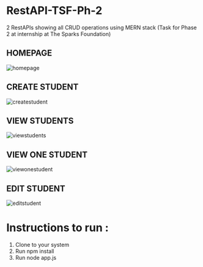 # RestAPI-TSF-Ph-2
2 RestAPIs showing all CRUD operations using MERN stack (Task for Phase 2 at internship at The Sparks Foundation)

## HOMEPAGE
![homepage](https://user-images.githubusercontent.com/32364768/61819623-07fbf100-ae71-11e9-8882-23f3e4ff3c2a.JPG)

## CREATE STUDENT
![createstudent](https://user-images.githubusercontent.com/32364768/61819621-07635a80-ae71-11e9-8937-9d5de1762de4.JPG)

## VIEW STUDENTS
![viewstudents](https://user-images.githubusercontent.com/32364768/61819626-07fbf100-ae71-11e9-8d94-2302e1ed7408.JPG)

## VIEW ONE STUDENT
![viewonestudent](https://user-images.githubusercontent.com/32364768/61819624-07fbf100-ae71-11e9-9298-b54ad64f9a45.JPG)

## EDIT STUDENT
![editstudent](https://user-images.githubusercontent.com/32364768/61819622-07635a80-ae71-11e9-9016-916ff8cb026b.JPG)

# Instructions to run :

1. Clone to your system
2. Run npm install
3. Run node app.js


